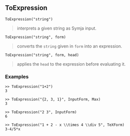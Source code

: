 ## ToExpression

```
ToExpression("string")
```

> interprets a given string as Symja input.

```
ToExpression("string", form)
```

> converts the `string` given in `form` into an expression.

```
ToExpression("string", form, head)
```

> applies the `head` to the expression before evaluating it.

### Examples

```
>> ToExpression("1+2")
3

>> ToExpression("{2, 3, 1}", InputForm, Max)
3

>> ToExpression("2 3", InputForm)
6
         
>> ToExpression("1 + 2 - x \\times 4 \\div 5", TeXForm)
3-4/5*x
```

